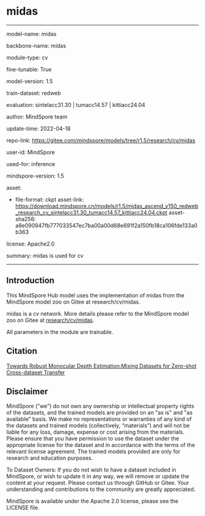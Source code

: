 # midas

---

model-name: midas

backbone-name: midas

module-type: cv

fine-tunable: True

model-version: 1.5

train-dataset: redweb

evaluation: sintelacc31.30 | tumacc14.57 | kittiacc24.04

author: MindSpore team

update-time: 2022-04-18

repo-link: <https://gitee.com/mindspore/models/tree/r1.5/research/cv/midas>

user-id: MindSpore

used-for: inference

mindspore-version: 1.5

asset:

-
    file-format: ckpt
    asset-link: <https://download.mindspore.cn/models/r1.5/midas_ascend_v150_redweb_research_cv_sintelacc31.30_tumacc14.57_kittiacc24.04.ckpt>
    asset-sha256: a8e090947fb777033547ec7ba00a00d68e691f2a150fb18ca106fde133a0b363

license: Apache2.0

summary: midas is used for cv

---

## Introduction

This MindSpore Hub model uses the implementation of midas from the MindSpore model zoo on Gitee at research/cv/midas.

midas is a cv network. More details please refer to the MindSpore model zoo on Gitee at [research/cv/midas](https://gitee.com/mindspore/models/blob/r1.5/research/cv/midas/README.md).

All parameters in the module are trainable.

## Citation

[Towards Robust Monocular Depth Estimation:Mixing Datasets for Zero-shot Cross-dataset Transfer](https://arxiv.org/pdf/1907.01341v3.pdf)

## Disclaimer

MindSpore ("we") do not own any ownership or intellectual property rights of the datasets, and the trained models are provided on an "as is" and "as available" basis. We make no representations or warranties of any kind of the datasets and trained models (collectively, “materials”) and will not be liable for any loss, damage, expense or cost arising from the materials. Please ensure that you have permission to use the dataset under the appropriate license for the dataset and in accordance with the terms of the relevant license agreement. The trained models provided are only for research and education purposes.

To Dataset Owners: If you do not wish to have a dataset included in MindSpore, or wish to update it in any way, we will remove or update the content at your request. Please contact us through GitHub or Gitee. Your understanding and contributions to the community are greatly appreciated.

MindSpore is available under the Apache 2.0 license, please see the LICENSE file.
